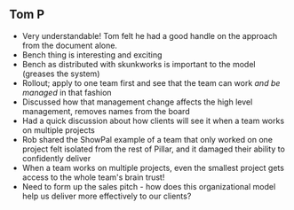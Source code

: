 Tom P
-----

- Very understandable! Tom felt he had a good handle on the approach from the document alone.
- Bench thing is interesting and exciting
- Bench as distributed with skunkworks is important to the model (greases the system)
- Rollout; apply to one team first and see that the team can work *and be managed* in that fashion
- Discussed how that management change affects the high level management, removes names from the board
- Had a quick discussion about how clients will see it when a team works on multiple projects
- Rob shared the ShowPal example of a team that only worked on one project felt isolated from the rest of Pillar, and it
 damaged their ability to confidently deliver
- When a team works on multiple projects, even the smallest project gets access to the whole team's brain trust!
- Need to form up the sales pitch - how does this organizational model help us deliver more effectively to our clients?